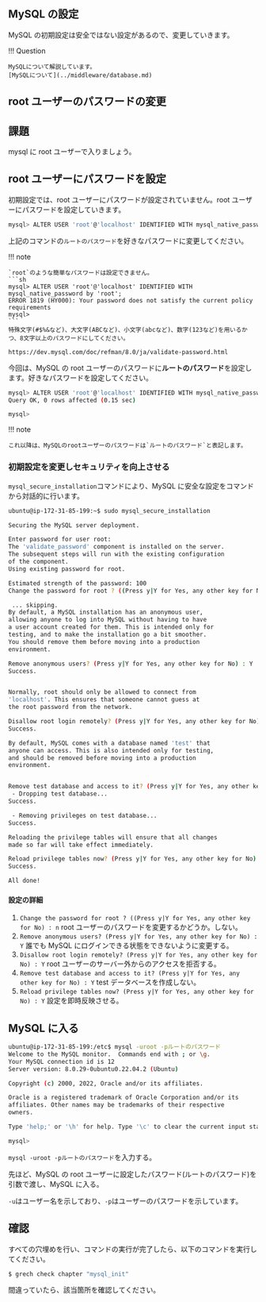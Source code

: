 ## MySQL の設定

MySQL の初期設定は安全ではない設定があるので、変更していきます。

!!! Question

    MySQLについて解説しています。
    [MySQLについて](../middleware/database.md)

## root ユーザーのパスワードの変更

## 課題

mysql に root ユーザーで入りましょう。

## root ユーザーにパスワードを設定

初期設定では、root ユーザーにパスワードが設定されていません。root ユーザーにパスワードを設定していきます。

```sh
mysql> ALTER USER 'root'@'localhost' IDENTIFIED WITH mysql_native_password by 'ルートのパスワード';
```

上記のコマンドの`ルートのパスワード`を好きなパスワードに変更してください。

!!! note

    `root`のような簡単なパスワードは設定できません。
    ```sh
    mysql> ALTER USER 'root'@'localhost' IDENTIFIED WITH mysql_native_password by 'root';
    ERROR 1819 (HY000): Your password does not satisfy the current policy requirements
    mysql>
    ```
    特殊文字(#$%&など)、大文字(ABCなど)、小文字(abcなど)、数字(123など)を用いるかつ、8文字以上のパスワードにしてください。

    https://dev.mysql.com/doc/refman/8.0/ja/validate-password.html

今回は、MySQL の root ユーザーのパスワードに**ルートのパスワード**を設定します。好きなパスワードを設定してください。

```sh
mysql> ALTER USER 'root'@'localhost' IDENTIFIED WITH mysql_native_password by 'ルートのパスワード';
Query OK, 0 rows affected (0.15 sec)

mysql>
```

!!! note

    これ以降は、MySQLのrootユーザーのパスワードは`ルートのパスワード`と表記します。

### 初期設定を変更しセキュリティを向上させる

`mysql_secure_installation`コマンドにより、MySQL に安全な設定をコマンドから対話的に行います。

```sh
ubuntu@ip-172-31-85-199:~$ sudo mysql_secure_installation

Securing the MySQL server deployment.

Enter password for user root:
The 'validate_password' component is installed on the server.
The subsequent steps will run with the existing configuration
of the component.
Using existing password for root.

Estimated strength of the password: 100
Change the password for root ? ((Press y|Y for Yes, any other key for No) : n

 ... skipping.
By default, a MySQL installation has an anonymous user,
allowing anyone to log into MySQL without having to have
a user account created for them. This is intended only for
testing, and to make the installation go a bit smoother.
You should remove them before moving into a production
environment.

Remove anonymous users? (Press y|Y for Yes, any other key for No) : Y
Success.


Normally, root should only be allowed to connect from
'localhost'. This ensures that someone cannot guess at
the root password from the network.

Disallow root login remotely? (Press y|Y for Yes, any other key for No) : Y
Success.

By default, MySQL comes with a database named 'test' that
anyone can access. This is also intended only for testing,
and should be removed before moving into a production
environment.


Remove test database and access to it? (Press y|Y for Yes, any other key for No) : Y
 - Dropping test database...
Success.

 - Removing privileges on test database...
Success.

Reloading the privilege tables will ensure that all changes
made so far will take effect immediately.

Reload privilege tables now? (Press y|Y for Yes, any other key for No) : Y
Success.

All done!
```

#### 設定の詳細

1. `Change the password for root ? ((Press y|Y for Yes, any other key for No) : n`
   root ユーザーのパスワードを変更するかどうか。しない。
2. `Remove anonymous users? (Press y|Y for Yes, any other key for No) : Y`
   誰でも MySQL にログインできる状態をできないように変更する。
3. `Disallow root login remotely? (Press y|Y for Yes, any other key for No) : Y`
   root ユーザーのサーバー外からのアクセスを拒否する。
4. `Remove test database and access to it? (Press y|Y for Yes, any other key for No) : Y`
   test データベースを作成しない。
5. `Reload privilege tables now? (Press y|Y for Yes, any other key for No) : Y`
   設定を即時反映させる。

## MySQL に入る

```sh
ubuntu@ip-172-31-85-199:/etc$ mysql -uroot -pルートのパスワード
Welcome to the MySQL monitor.  Commands end with ; or \g.
Your MySQL connection id is 12
Server version: 8.0.29-0ubuntu0.22.04.2 (Ubuntu)

Copyright (c) 2000, 2022, Oracle and/or its affiliates.

Oracle is a registered trademark of Oracle Corporation and/or its
affiliates. Other names may be trademarks of their respective
owners.

Type 'help;' or '\h' for help. Type '\c' to clear the current input statement.

mysql>
```

`mysql -uroot -pルートのパスワード`を入力する。

先ほど、MySQL の root ユーザーに設定したパスワード(ルートのパスワード)を引数で渡し、MySQL に入る。

`-u`はユーザー名を示しており、`-p`はユーザーのパスワードを示しています。

## 確認

すべての穴埋めを行い、コマンドの実行が完了したら、以下のコマンドを実行してください。

```sh
$ grech check chapter "mysql_init"
```

間違っていたら、該当箇所を確認してください。

